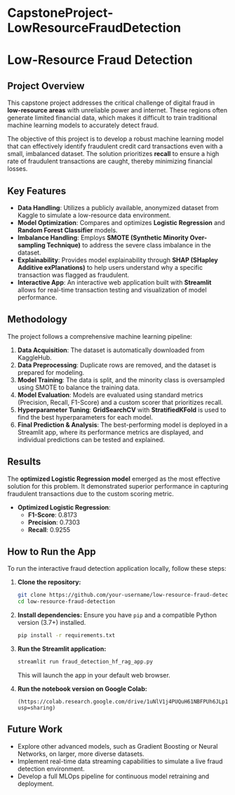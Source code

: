 # CapstoneProject-LowResourceFraudDetection

# Low-Resource Fraud Detection

## Project Overview

This capstone project addresses the critical challenge of digital fraud in **low-resource areas** with unreliable power and internet. These regions often generate limited financial data, which makes it difficult to train traditional machine learning models to accurately detect fraud.

The objective of this project is to develop a robust machine learning model that can effectively identify fraudulent credit card transactions even with a small, imbalanced dataset. The solution prioritizes **recall** to ensure a high rate of fraudulent transactions are caught, thereby minimizing financial losses.

## Key Features

  * **Data Handling**: Utilizes a publicly available, anonymized dataset from Kaggle to simulate a low-resource data environment.
  * **Model Optimization**: Compares and optimizes **Logistic Regression** and **Random Forest Classifier** models.
  * **Imbalance Handling**: Employs **SMOTE (Synthetic Minority Over-sampling Technique)** to address the severe class imbalance in the dataset.
  * **Explainability**: Provides model explainability through **SHAP (SHapley Additive exPlanations)** to help users understand why a specific transaction was flagged as fraudulent.
  * **Interactive App**: An interactive web application built with **Streamlit** allows for real-time transaction testing and visualization of model performance.

## Methodology

The project follows a comprehensive machine learning pipeline:

1.  **Data Acquisition**: The dataset is automatically downloaded from KaggleHub.
2.  **Data Preprocessing**: Duplicate rows are removed, and the dataset is prepared for modeling.
3.  **Model Training**: The data is split, and the minority class is oversampled using SMOTE to balance the training data.
4.  **Model Evaluation**: Models are evaluated using standard metrics (Precision, Recall, F1-Score) and a custom scorer that prioritizes recall.
5.  **Hyperparameter Tuning**: **GridSearchCV** with **StratifiedKFold** is used to find the best hyperparameters for each model.
6.  **Final Prediction & Analysis**: The best-performing model is deployed in a Streamlit app, where its performance metrics are displayed, and individual predictions can be tested and explained.

## Results

The **optimized Logistic Regression model** emerged as the most effective solution for this problem. It demonstrated superior performance in capturing fraudulent transactions due to the custom scoring metric.

  * **Optimized Logistic Regression**:
      * **F1-Score**: 0.8173
      * **Precision**: 0.7303
      * **Recall**: 0.9255

## How to Run the App

To run the interactive fraud detection application locally, follow these steps:

1.  **Clone the repository:**
    ```bash
    git clone https://github.com/your-username/low-resource-fraud-detection.git
    cd low-resource-fraud-detection
    ```
2.  **Install dependencies:**
    Ensure you have `pip` and a compatible Python version (3.7+) installed.
    ```bash
    pip install -r requirements.txt
    ```
3.  **Run the Streamlit application:**
    ```bash
    streamlit run fraud_detection_hf_rag_app.py
    ```
    This will launch the app in your default web browser.

4.  **Run the notebook version on Google Colab:**
    ```
    (https://colab.research.google.com/drive/1uNlV1j4PUQuH61NBFPUh6JLp1nNQuU3L?usp=sharing)
    ```
    

   

## Future Work

  * Explore other advanced models, such as Gradient Boosting or Neural Networks, on larger, more diverse datasets.
  * Implement real-time data streaming capabilities to simulate a live fraud detection environment.
  * Develop a full MLOps pipeline for continuous model retraining and deployment.
